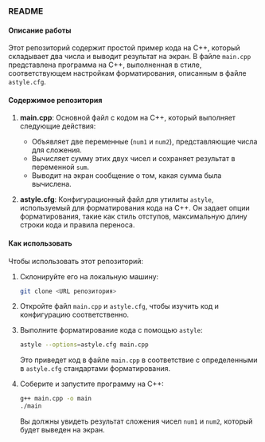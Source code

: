 ### README

#### Описание работы

Этот репозиторий содержит простой пример кода на C++, который складывает два числа и выводит результат на экран. В файле `main.cpp` представлена программа на C++, выполненная в стиле, соответствующем настройкам форматирования, описанным в файле `astyle.cfg`.

#### Содержимое репозитория

1. **main.cpp**: Основной файл с кодом на C++, который выполняет следующие действия:
   - Объявляет две переменные (`num1` и `num2`), представляющие числа для сложения.
   - Вычисляет сумму этих двух чисел и сохраняет результат в переменной `sum`.
   - Выводит на экран сообщение о том, какая сумма была вычислена.

2. **astyle.cfg**: Конфигурационный файл для утилиты `astyle`, используемый для форматирования кода на C++. Он задает опции форматирования, такие как стиль отступов, максимальную длину строки кода и правила переноса.

#### Как использовать

Чтобы использовать этот репозиторий:

1. Склонируйте его на локальную машину:

   ```bash
   git clone <URL репозитория>
   ```

2. Откройте файл `main.cpp` и `astyle.cfg`, чтобы изучить код и конфигурацию соответственно.

3. Выполните форматирование кода с помощью `astyle`:

   ```bash
   astyle --options=astyle.cfg main.cpp
   ```

   Это приведет код в файле `main.cpp` в соответствие с определенными в `astyle.cfg` стандартами форматирования.

4. Соберите и запустите программу на C++:

   ```bash
   g++ main.cpp -o main
   ./main
   ```

   Вы должны увидеть результат сложения чисел `num1` и `num2`, который будет выведен на экран.

